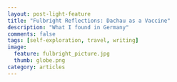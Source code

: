 ```yaml
---
layout: post-light-feature
title: "Fulbright Reflections: Dachau as a Vaccine"
description: "What I found in Germany"
comments: false
tags: [self-exploration, travel, writing]
image:
  feature: fulbright_picture.jpg
  thumb: globe.png
category: articles
---
```

